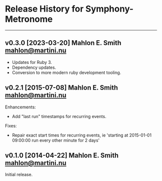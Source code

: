 # Release History for Symphony-Metronome

---

## v0.3.0 [2023-03-20] Mahlon E. Smith <mahlon@martini.nu>

- Updates for Ruby 3.
- Dependency updates.
- Conversion to more modern ruby development tooling.


## v0.2.1 [2015-07-08] Mahlon E. Smith <mahlon@martini.nu>

Enhancements:

- Add "last run" timestamps for recurring events.

Fixes:

- Repair exact start times for recurring events, ie
  'starting at 2015-01-01 09:00:00 run every other minute for 2 days'


## v0.1.0 [2014-04-22] Mahlon E. Smith <mahlon@martini.nu>

Initial release.

